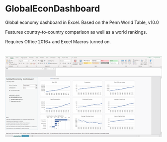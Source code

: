# GlobalEconDashboard
Global economy dashboard in Excel. Based on the Penn World Table, v10.0

Features country-to-country comparison as well as a world rankings.

Requires Office 2016+ and Excel Macros turned on.


<h1 align="left">
  <img src="screen.gif" />
</h1>



